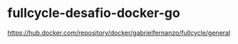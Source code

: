 # fullcycle-desafio-docker-go

https://hub.docker.com/repository/docker/gabrielfernanzo/fullcycle/general
